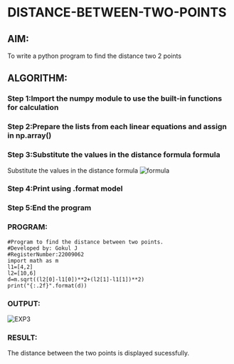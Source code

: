 # DISTANCE-BETWEEN-TWO-POINTS

## AIM:
To write a python program to find the distance two 2 points
## ALGORITHM:
### Step 1:Import the numpy module to use the built-in functions for calculation 
### Step 2:Prepare the lists from each linear equations and assign in np.array() 
### Step 3:Substitute the values in the distance formula formula 
Substitute the values in the distance formula  ![formula](/formula.jpg)
### Step 4:Print using .format model 
### Step 5:End the program 
### PROGRAM:
```
#Program to find the distance between two points.
#Developed by: Gokul J
#RegisterNumber:22009062
import math as m
l1=[4,2]
l2=[10,6]
d=m.sqrt((l2[0]-l1[0])**2+(l2[1]-l1[1])**2)
print("{:.2f}".format(d))
```

### OUTPUT:
![EXP3](https://user-images.githubusercontent.com/121165938/209552296-5c445e7d-d9e5-4399-8e3c-20f8941d8876.png)


### RESULT:
The distance between the two points is displayed sucessfully.
